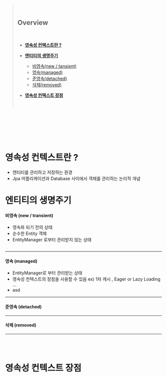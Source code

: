 > <br>
>
> ## **Overview**
>
> <br>
>
> - [**영속성 컨텍스트란 ?**](#영속성-컨텍스트란)
>
> - [**엔티티의 생명주기**](#엔티티의-생명주기)
>
>   - [비영속(new / tansient)](#비영속)
>   - [영속(managed)](#영속)
>   - [준영속(detached)](#준영속)
>   - [삭제(removed)](#삭제)
>
> - [**영속성 컨텍스트 장점**](#영속성-컨텍스트-장점)
>
> <br>

<br />
<br />
<br />
<br />
<br />

# **영속성 컨텍스트란 ?**

- 엔티티를 관리하고 저장하는 환경
- Jpa 어플리케이션과 Database 사이에서 객체를 관리하는 논리적 개념

# **엔티티의 생명주기**

#### **비영속 (new / transient)**

- 영속화 되기 전의 상태
- 순수한 Entity 객체
- EntityManager 로부터 관리받지 않는 상태

```java

```

<hr>

#### **영속 (managed)**

- EntityManager로 부터 관리받는 상태
- 영속성 컨텍스트의 장점을 사용할 수 있음 ex) 1차 캐시 , Eager or Lazy Loading ...
- asd

<hr>

#### **준영속 (detached)**

<hr>

#### **삭제 (removed)**

<hr>

<br>
<br>

# **영속성 컨텍스트 장점**
